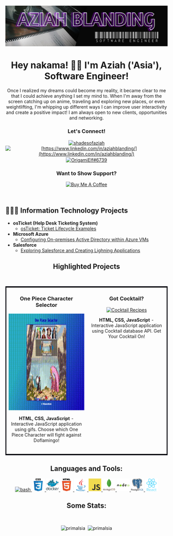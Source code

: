 <p align="center"><img src=https://github.com/Primalsia/Primalsia/blob/main/aziahsbanner1.jpg alt="Aziah's Banner"></p>

<h1 align="center">Hey nakama! 👋🏾 I'm Aziah ('Asia'),
   <br>Software Engineer!</h1>

<!--Break-->
<p align="center">Once I realized my dreams could become my reality, it became clear to me that I could achieve anything I set my mind to. When I'm away from the screen catching up on anime, traveling and exploring new places, or even weightlifting, I'm whipping up different ways I can improve user interactivity and create a positive impact! I am always open to new clients, opportunities and networking.</p>

<!--Connect w/Me -->
<h3 align="center">Let's Connect!</h3>
<p align="center">
<a href="https://twitter.com/shadesofaziah" target="blank"><img align="center" src="https://raw.githubusercontent.com/rahuldkjain/github-profile-readme-generator/master/src/images/icons/Social/twitter.svg" alt="shadesofaziah" height="30" width="40" /></a>
<a href="https://www.linkedin.com/in/aziahblanding/" target="blank"><img align="center" src="https://raw.githubusercontent.com/rahuldkjain/github-profile-readme-generator/master/src/images/icons/Social/linked-in-alt.svg" alt="[https://www.linkedin.com/in/aziahblanding/](https://www.linkedin.com/in/aziahblanding/)" height="30" width="40" /></a>
<a href="https://discord.gg/OrigamiElf#6739" target="blank"><img align="center" src="https://raw.githubusercontent.com/rahuldkjain/github-profile-readme-generator/master/src/images/icons/Social/discord.svg" alt="OrigamiElf#6739" height="30" width="40" /></a></p>

<!--Support-->
<h3 align="center">Want to Show Support?</h3>
<p align="center"><a href="https://www.buymeacoffee.com/shadesofaziah" target="_blank"><img src="https://cdn.buymeacoffee.com/buttons/v2/default-violet.png" alt="Buy Me A Coffee" style="height: 60px !important;width: 217px !important;" ></a></p><br>

<!--IT Projects-->
<h2>👩🏾‍💻 Information Technology Projects</h2>

- <b>osTicket (Help Desk Ticketing System)</b>
   - [osTicket: Ticket Lifecycle Examples](https://github.com/Primalsia/osticket-resolution)
- <b>Microsoft Azure</b>
   - [Configuring On-premises Active Directory within Azure VMs](https://github.com/Primalsia/adop-configuration)
- <b>Salesforce</b>
   - [Exploring Salesforce and Creating Lighning Applications](https://github.com/Primalsia/salesforce-projectmanagement)

<!-- Future Projects Here -->
<h2 align="center">Highlighted Projects</h2>
<br>
<table bordercolor="#purple">
<tr>
  <td width="50%" valign="top">
    <h3 align="center">One Piece Character Selector</h3>
    <div align="center"><a href='https://onepiecebattleselector.netlify.app/'><img src="https://github.com/Primalsia/Primalsia/blob/main/screen-capture.gif" alt="One-Piece Interactive" height="300px" width="600px"/></a>
      <br>
      <p><strong>HTML, CSS, JavaScript</strong> - Interactive JavaScript application using gifs. Choose which One Piece Character will fight against Doflamingo!</p>
      <br>
  </td>
      <!--2nd Project-->
  <td width="50%" valign="top">
    <h3 align="center">Got Cocktail?</h3>
    <div align="center"><a href='https://primalsia.github.io/GotCocktail.github.io/'><img src="https://github.com/Primalsia/Primalsia/blob/main/gotcocktail.gif" alt="Cocktail Recipes"/></a>
      <br>
      <p><strong>HTML, CSS, JavaScript</strong> - Interactive JavaScript application using Cocktail database API. Get Your Cocktail On!</p><br>
      <br>
  </td>
</tr>
</table>

<!--End of Projects Display-->
<h2 align="center">Languages and Tools:</h2>
<p align="center"> <a href="https://www.gnu.org/software/bash/" target="_blank" rel="noreferrer"> <img src="https://www.vectorlogo.zone/logos/gnu_bash/gnu_bash-icon.svg" alt="bash" width="40" height="40"/> </a> <a href="https://www.w3schools.com/css/" target="_blank" rel="noreferrer"> <img src="https://raw.githubusercontent.com/devicons/devicon/master/icons/css3/css3-original-wordmark.svg" alt="css3" width="40" height="40"/> </a> <a href="https://www.docker.com/" target="_blank" rel="noreferrer"> <img src="https://raw.githubusercontent.com/devicons/devicon/master/icons/docker/docker-original-wordmark.svg" alt="docker" width="40" height="40"/></a><a href="https://www.w3.org/html/" target="_blank" rel="noreferrer"> <img src="https://raw.githubusercontent.com/devicons/devicon/master/icons/html5/html5-original-wordmark.svg" alt="html5" width="40" height="40"/> </a> <a href="https://www.java.com" target="_blank" rel="noreferrer"> <img src="https://raw.githubusercontent.com/devicons/devicon/master/icons/java/java-original.svg" alt="java" width="40" height="40"/></a><a href="https://developer.mozilla.org/en-US/docs/Web/JavaScript" target="_blank" rel="noreferrer"> <img src="https://raw.githubusercontent.com/devicons/devicon/master/icons/javascript/javascript-original.svg" alt="javascript" width="40" height="40"/></a><a href="https://www.mongodb.com/" target="_blank" rel="noreferrer"> <img src="https://raw.githubusercontent.com/devicons/devicon/master/icons/mongodb/mongodb-original-wordmark.svg" alt="mongodb" width="40" height="40"/></a><a href="https://nodejs.org" target="_blank" rel="noreferrer"> <img src="https://raw.githubusercontent.com/devicons/devicon/master/icons/nodejs/nodejs-original-wordmark.svg" alt="nodejs" width="40" height="40"/> </a> <a href="https://www.postgresql.org" target="_blank" rel="noreferrer"> <img src="https://raw.githubusercontent.com/devicons/devicon/master/icons/postgresql/postgresql-original-wordmark.svg" alt="postgresql" width="40" height="40"/> </a> <a href="https://reactjs.org/" target="_blank" rel="noreferrer"> <img src="https://raw.githubusercontent.com/devicons/devicon/master/icons/react/react-original-wordmark.svg" alt="react" width="40" height="40"/> </a> </p>

<!--Stats-->
<h2 align="center">Some Stats:</h2><br>
<p align="center"><img src="https://github-readme-stats.vercel.app/api/top-langs?username=primalsia&show_icons=true&locale=en&layout=compact" height="150" alt="primalsia">&nbsp&nbsp<img src="https://github-readme-stats.vercel.app/api?username=primalsia&show_icons=true&locale=en" height="150" alt="primalsia"/></p>
